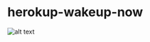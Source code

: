# herokup-wakeup-now
![alt text](https://github.com/maitocode/herokup-wakeup-now/blob/master/image.jpg?raw=true)
